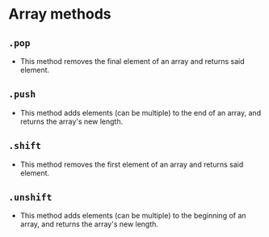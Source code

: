 # Array methods

## `.pop`
   * This method removes the final element of an array and returns said element.

## `.push`
   * This method adds elements (can be multiple) to the end of an array, and returns the array's new length.

## `.shift`
   * This method removes the first element of an array and returns said element.

## `.unshift`
   * This method adds elements (can be multiple) to the beginning of an array, and returns the array's new length.
